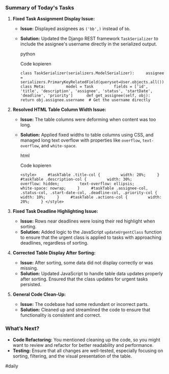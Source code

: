 ### Summary of Today's Tasks

1. **Fixed Task Assignment Display Issue:**
    
    - **Issue:** Displayed assignees as `('bb',)` instead of `bb`.
    - **Solution:** Updated the Django REST framework `TaskSerializer` to include the assignee's username directly in the serialized output.
        
        python
        
        Code kopieren
        
        `class TaskSerializer(serializers.ModelSerializer):     assignee = serializers.PrimaryKeyRelatedField(queryset=User.objects.all())      class Meta:         model = Task         fields = ['id', 'title', 'description', 'assignee', 'status', 'startDate', 'deadline', 'priority']      def get_assignee(self, obj):         return obj.assignee.username  # Get the username directly`
        
2. **Resolved HTML Table Column Width Issue:**
    
    - **Issue:** The table columns were deforming when content was too long.
    - **Solution:** Applied fixed widths to table columns using CSS, and managed long text overflow with properties like `overflow`, `text-overflow`, and `white-space`.
        
        html
        
        Code kopieren
        
        `<style>     #taskTable .title-col {         width: 20%;     }     #taskTable .description-col {         width: 30%;         overflow: hidden;         text-overflow: ellipsis;         white-space: nowrap;     }     #taskTable .assignee-col, .status-col, .start-date-col, .deadline-col, .priority-col {         width: 10%;     }     #taskTable .actions-col {         width: 20%;     } </style>`
        
3. **Fixed Task Deadline Highlighting Issue:**
    
    - **Issue:** Rows near deadlines were losing their red highlight when sorting.
    - **Solution:** Added logic to the JavaScript `updateUrgentClass` function to ensure that the urgent class is applied to tasks with approaching deadlines, regardless of sorting.
4. **Corrected Table Display After Sorting:**
    
    - **Issue:** After sorting, some data did not display correctly or was missing.
    - **Solution:** Updated JavaScript to handle table data updates properly after sorting. Ensured that the class updates for urgent tasks persisted.
5. **General Code Clean-Up:**
    
    - **Issue:** The codebase had some redundant or incorrect parts.
    - **Solution:** Cleaned up and streamlined the code to ensure that functionality is consistent and correct.

### What’s Next?

- **Code Refactoring:** You mentioned cleaning up the code, so you might want to review and refactor for better readability and performance.
- **Testing:** Ensure that all changes are well-tested, especially focusing on sorting, filtering, and the visual presentation of the table.

#daily 